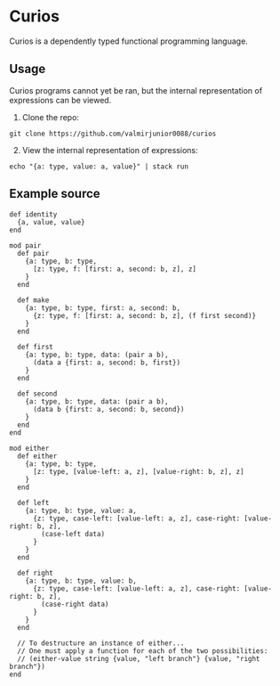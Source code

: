 # Curios

Curios is a dependently typed functional programming language.

## Usage

Curios programs cannot yet be ran, but the internal representation of expressions can be viewed.

1. Clone the repo:

```
git clone https://github.com/valmirjunior0088/curios
```

2. View the internal representation of expressions:

```
echo "{a: type, value: a, value}" | stack run
```

## Example source

```
def identity
  {a, value, value}
end

mod pair
  def pair
    {a: type, b: type,
      [z: type, f: [first: a, second: b, z], z]
    }
  end

  def make
    {a: type, b: type, first: a, second: b,
      {z: type, f: [first: a, second: b, z], (f first second)}
    }
  end
    
  def first
    {a: type, b: type, data: (pair a b),
      (data a {first: a, second: b, first})
    }
  end
    
  def second
    {a: type, b: type, data: (pair a b),
      (data b {first: a, second: b, second})
    }
  end
end

mod either
  def either
    {a: type, b: type,
      [z: type, [value-left: a, z], [value-right: b, z], z]
    }
  end

  def left
    {a: type, b: type, value: a,
      {z: type, case-left: [value-left: a, z], case-right: [value-right: b, z],
        (case-left data)
      }
    }
  end
    
  def right
    {a: type, b: type, value: b,
      {z: type, case-left: [value-left: a, z], case-right: [value-right: b, z],
        (case-right data)
      }
    }
  end

  // To destructure an instance of either...
  // One must apply a function for each of the two possibilities:
  // (either-value string {value, "left branch"} {value, "right branch"})
end
```
